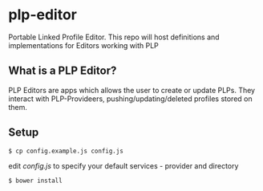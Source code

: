 plp-editor
============

Portable Linked Profile Editor. This repo will host definitions and implementations for Editors working with PLP 

## What is a PLP Editor?

PLP Editors are apps which allows the user to create or update PLPs. They interact with PLP-Provideers, pushing/updating/deleted profiles stored on them.

## Setup

```bash
$ cp config.example.js config.js
```

edit *config.js* to specify your default services - provider and
directory

```bash
$ bower install
```
